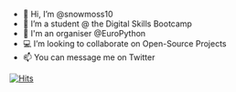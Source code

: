 - 👋 Hi, I’m @snowmoss10
- 🌱 I’m a student @ the Digital Skills Bootcamp
- 🐍 I'm an organiser @EuroPython
- 💻 I’m looking to collaborate on Open-Source Projects
- 📫 You can message me on Twitter

[![Hits](https://hits.seeyoufarm.com/api/count/incr/badge.svg?url=https%3A%2F%2Fgithub.com%2Fsnowmoss10&count_bg=%2379C83D&title_bg=%23555555&icon=&icon_color=%23E7E7E7&title=hits&edge_flat=false)](https://hits.seeyoufarm.com)

<!---
snowmoss10/snowmoss10 is a ✨ special ✨ repository because its `README.md` (this file) appears on your GitHub profile.
You can click the Preview link to take a look at your changes.
--->
